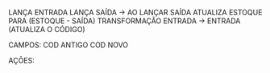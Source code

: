 LANÇA ENTRADA
LANÇA SAÍDA -> AO LANÇAR SAÍDA ATUALIZA ESTOQUE PARA (ESTOQUE - SAÍDA)
TRANSFORMAÇÃO ENTRADA -> ENTRADA (ATUALIZA O CÓDIGO)


CAMPOS:
COD ANTIGO
COD NOVO

AÇÕES:

